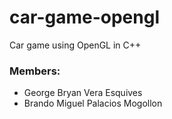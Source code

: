 # car-game-opengl

Car game using OpenGL in C++

### Members:

- George Bryan Vera Esquives
- Brando Miguel Palacios Mogollon
